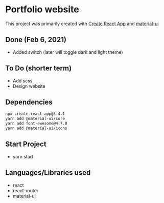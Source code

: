 # Portfolio website

This project was primarily created with [Create React App](https://github.com/facebook/create-react-app) and [material-ui](https://material-ui.com/)

## Done (Feb 6, 2021)

- Added switch (later will toggle dark and light theme)

## To Do (shorter term)

- Add scss
- Design website

## Dependencies

```bash
npx create-react-app@3.4.1
yarn add @material-ui/core
yarn add font-awesome@4.7.0
yarn add @material-ui/icons
```

## Start Project

- yarn start

## Languages/Libraries used

- react
- react-router
- material-ui
